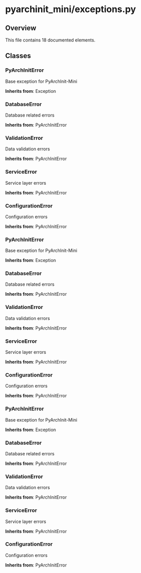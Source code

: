 # pyarchinit_mini/exceptions.py

## Overview

This file contains 18 documented elements.

## Classes

### PyArchInitError

Base exception for PyArchInit-Mini

**Inherits from**: Exception

### DatabaseError

Database related errors

**Inherits from**: PyArchInitError

### ValidationError

Data validation errors

**Inherits from**: PyArchInitError

### ServiceError

Service layer errors

**Inherits from**: PyArchInitError

### ConfigurationError

Configuration errors

**Inherits from**: PyArchInitError

### PyArchInitError

Base exception for PyArchInit-Mini

**Inherits from**: Exception

### DatabaseError

Database related errors

**Inherits from**: PyArchInitError

### ValidationError

Data validation errors

**Inherits from**: PyArchInitError

### ServiceError

Service layer errors

**Inherits from**: PyArchInitError

### ConfigurationError

Configuration errors

**Inherits from**: PyArchInitError

### PyArchInitError

Base exception for PyArchInit-Mini

**Inherits from**: Exception

### DatabaseError

Database related errors

**Inherits from**: PyArchInitError

### ValidationError

Data validation errors

**Inherits from**: PyArchInitError

### ServiceError

Service layer errors

**Inherits from**: PyArchInitError

### ConfigurationError

Configuration errors

**Inherits from**: PyArchInitError

